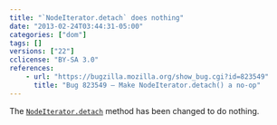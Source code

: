 ```yaml
---
title: "`NodeIterator.detach` does nothing"
date: "2013-02-24T03:44:31-05:00"
categories: ["dom"]
tags: []
versions: ["22"]
cclicense: "BY-SA 3.0"
references:
    - url: "https://bugzilla.mozilla.org/show_bug.cgi?id=823549"
      title: "Bug 823549 – Make NodeIterator.detach() a no-op"
---
```

The [`NodeIterator.detach`](https://developer.mozilla.org/en-US/docs/Web/API/NodeIterator.detach) method has been changed to do nothing.
